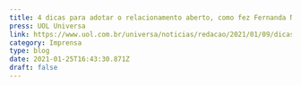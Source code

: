 ```yaml
---
title: 4 dicas para adotar o relacionamento aberto, como fez Fernanda Nobre
press: UOL Universa
link: https://www.uol.com.br/universa/noticias/redacao/2021/01/09/dicas-para-tentar-relacionamento-aberto-como-o-de-fernanda-nobre.htm
category: Imprensa
type: blog
date: 2021-01-25T16:43:30.871Z
draft: false
---
```

